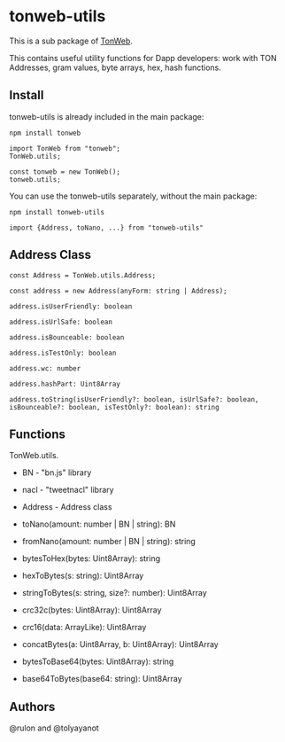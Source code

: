 # tonweb-utils

This is a sub package of [TonWeb](https://github.com/toncenter/tonweb).

This contains useful utility functions for Dapp developers: work with TON Addresses, gram values, byte arrays, hex, hash functions.

## Install

tonweb-utils is already included in the main package:

`npm install tonweb`

```
import TonWeb from "tonweb";
TonWeb.utils;

const tonweb = new TonWeb();
tonweb.utils;
```

You can use the tonweb-utils separately, without the main package:

`npm install tonweb-utils`

```
import {Address, toNano, ...} from "tonweb-utils"
``` 

## Address Class
```
const Address = TonWeb.utils.Address;

const address = new Address(anyForm: string | Address);

address.isUserFriendly: boolean

address.isUrlSafe: boolean

address.isBounceable: boolean

address.isTestOnly: boolean

address.wc: number

address.hashPart: Uint8Array

address.toString(isUserFriendly?: boolean, isUrlSafe?: boolean, isBounceable?: boolean, isTestOnly?: boolean): string
```
## Functions

TonWeb.utils.

* BN - "bn.js" library 

* nacl - "tweetnacl" library

* Address - Address class

* toNano(amount: number | BN | string): BN

* fromNano(amount: number | BN | string): string

* bytesToHex(bytes: Uint8Array): string

* hexToBytes(s: string): Uint8Array

* stringToBytes(s: string, size?: number): Uint8Array 

* crc32c(bytes: Uint8Array): Uint8Array

* crc16(data: ArrayLike<number>): Uint8Array

* concatBytes(a: Uint8Array, b: Uint8Array): Uint8Array

* bytesToBase64(bytes: Uint8Array): string

* base64ToBytes(base64: string): Uint8Array

## Authors

@rulon and @tolyayanot